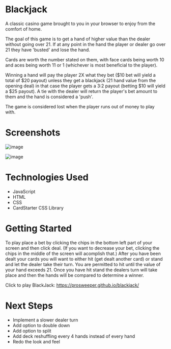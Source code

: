 # Blackjack

A classic casino game brought to you in your browser to enjoy from the comfort of home.

The goal of this game is to get a hand of higher value than the dealer without going over 21. If at any point in the hand the player or dealer go over 21 they have 'busted' and lose the hand.

Cards are worth the number stated on them, with face cards being worth 10 and aces being worth 11 or 1 (whichever is most beneficial to the player).

Winning a hand will pay the player 2X what they bet ($10 bet will yield a total of $20 payout) unless they get a blackjack (21 hand value from the opening deal) in that case the player gets a 3:2 payout (betting $10 will yield a $25 payout). A tie with the dealer will return the player's bet amount to them and the hand is considered a 'push'. 

The game is considered lost when the player runs out of money to play with.

# Screenshots

![image](https://imgur.com/FfQxCPF)

![image](https://imgur.com/fqnEUi2)

# Technologies Used

* JavaScript
* HTML
* CSS
* CardStarter CSS Library

# Getting Started

To play place a bet by clicking the chips in the bottom left part of your screen and then click deal. (If you want to decrease your bet, clicking the chips in the middle of the screen will acomplish that.) 
After you have been dealt your cards you will want to either hit (get dealt another card) or stand and let the dealer take their turn. You are permitted to hit until the value of your hand exceeds 21.
Once you have hit stand the dealers turn will take place and then the hands will be compared to determine a winner.

Click to play BlackJack: https://prosweeper.github.io/blackjack/

# Next Steps

* Implement a slower dealer turn
* Add option to double down
* Add option to split
* Add deck reshuffling every 4 hands instead of every hand
* Redo the look and feel 